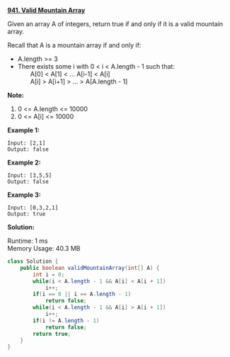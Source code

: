 **[941. Valid Mountain Array](https://leetcode.com/problems/valid-mountain-array/)**

Given an array A of integers, return true if and only if it is a valid mountain array.

Recall that A is a mountain array if and only if:

* A.length >= 3
* There exists some i with 0 < i < A.length - 1 such that:<br/>
&emsp;&emsp;A[0] < A[1] < ... A[i-1] < A[i]<br/>
&emsp;&emsp;A[i] > A[i+1] > ... > A[A.length - 1]

**Note:**

1. 0 <= A.length <= 10000
2. 0 <= A[i] <= 10000 

**Example 1:**

```
Input: [2,1]
Output: false
```

**Example 2:**

```
Input: [3,5,5]
Output: false
```

**Example 3:**

```
Input: [0,3,2,1]
Output: true
```

**Solution:**

Runtime: 1 ms<br/>
Memory Usage: 	40.3 MB

```java
class Solution {
    public boolean validMountainArray(int[] A) {
        int i = 0;
        while(i < A.length - 1 && A[i] < A[i + 1])
            i++;
        if(i == 0 || i == A.length - 1)
            return false;
        while(i < A.length - 1 && A[i] > A[i + 1])
            i++;
        if(i != A.length - 1)
            return false;
        return true;
    }
}
```